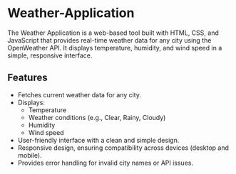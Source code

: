 # Weather-Application
The Weather Application is a web-based tool built with HTML, CSS, and JavaScript that provides real-time weather data for any city using the OpenWeather API. It displays temperature, humidity, and wind speed in a simple, responsive interface.
## Features
- Fetches current weather data for any city.
- Displays:
  - Temperature
  - Weather conditions (e.g., Clear, Rainy, Cloudy)
  - Humidity
  - Wind speed
- User-friendly interface with a clean and simple design.
- Responsive design, ensuring compatibility across devices (desktop and mobile).
- Provides error handling for invalid city names or API issues.
